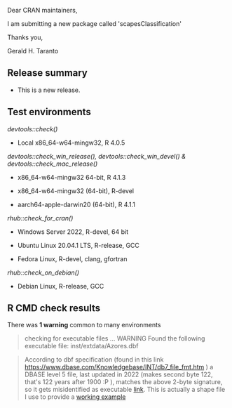 Dear CRAN maintainers,

I am submitting a new package called 'scapesClassification' 

Thanks you,

Gerald H. Taranto

## Release summary

* This is a new release.

## Test environments

_devtools::check()_

* Local x86_64-w64-mingw32, R 4.0.5

_devtools::check_win_release(), devtools::check_win_devel() & 
devtools::check_mac_release()_

* x86_64-w64-mingw32 64-bit, R 4.1.3

* x86_64-w64-mingw32 (64-bit), R-devel

* aarch64-apple-darwin20 (64-bit), R 4.1.1

_rhub::check_for_cran()_

* Windows Server 2022, R-devel, 64 bit

* Ubuntu Linux 20.04.1 LTS, R-release, GCC

* Fedora Linux, R-devel, clang, gfortran

_rhub::check_on_debian()_

* Debian Linux, R-release, GCC

## R CMD check results
  
There was **1 warning** common to many environments

> checking for executable files ... WARNING
  Found the following executable file:
    inst/extdata/Azores.dbf

>According to dbf specification (found in this link https://www.dbase.com/Knowledgebase/INT/db7_file_fmt.htm ) a DBASE level 5 file, last updated in 2022 (makes second byte 122, that's 122 years after 1900 :P ), matches the above 2-byte signature, so it gets misidentified as executable [link](https://mac.r-project.org/macbuilder/results/1647016745-f231131c578998f4/). This is actually a shape file I use to provide a [working example](https://ghtaranto.github.io/scapesClassification/articles/ghp/scapesClassification_02_2_ISU.html#anchor-cells) 
